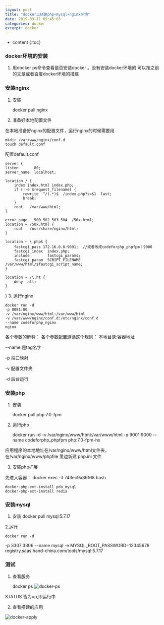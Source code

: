```yaml
---
layout: post
title: "docker上搭建php+mysql+nginx环境"
date: 2019-03-11 09:45:03
categories: docker
excerpt: docker
---
```


* content
{:toc}

### docker环境的安装

1. 用docker ps命令查看是否安装docker 。没有安装docker环境的 可以按之前的文章或者百度docker环境的搭建

### 安装nginx 

1. 安装

	docker pull nginx

2. 准备好本地配置文件

在本地准备好nginx的配置文件，运行nginx的时候需要用
	
	mkdir /var/www/nginx/conf.d
	touch default.conf

配置default.conf

	server {
    listen       80;
    server_name  localhost;

    location / {
        index index.html index.php;
        if (!-e $request_filename) {
            rewrite  ^/(.*)$  /index.php?s=$1  last;
            break;
        }
        root   /var/www/html;
    }

    error_page   500 502 503 504  /50x.html;
    location = /50x.html {
        root   /usr/share/nginx/html;
    }

    location ~ \.php$ {
        fastcgi_pass 172.16.0.6:9001;  //或者改成codeforphp_phpfpm：9000
        fastcgi_index  index.php;
        include        fastcgi_params;
        fastcgi_param  SCRIPT_FILENAME  /var/www/html/$fastcgi_script_name;
    }

    location ~ /\.ht {
        deny  all;
    }
}
3. 运行nginx

	docker run -d 
    -p 8081:80  
    -v /var/nginx/www/html:/var/www/html  
    -v /var/www/nginx/conf.d:/etc/nginx/conf.d     
    --name codeforphp_nginx 
    nginx

各个参数的解释： 各个参数配置遵循这个规则： 本地目录:容器地址

--name 是tag名字

-p 端口映射

-v 配置文件夹

-d 后台运行

### 安装php 

1. 安装

	docker pull php:7.0-fpm


2. 运行php

	docker run -d 
    -v /var/nginx/www/html:/var/www/html 
    -p 9001:9000 
    --name codeforphp_phpfpm 
    php:7.0-fpm-hx

应用程序的本地地址在/var/nginx/www/html文件夹，在/var/nginx/www/phpfile   里边新建  php.ini 文件

3. 安装php扩展

先进入容器： docker exec -it 743ec9a86f68 bash 
	
	docker-php-ext-install pdo_mysql
	docker-php-ext-install redis

### 安装mysql 

1. 安装
	docker pull mysql:5.7.17

2.运行

	docker run -d 
   -p 3307:3306 
   --name mysql 
   -e MYSQL_ROOT_PASSWORD=12345678 
   registry.saas.hand-china.com/tools/mysql:5.7.17

### 测试

1. 查看服务

	docker ps 
![docker-ps](http://hexing-w.github.io/css/pics/docker-ps.png)

STATUS 皆为up,即运行中 


2. 查看搭建的应用

![docker-apply](http://hexing-w.github.io/css/pics/docker-apply.png)










 







